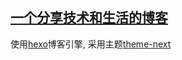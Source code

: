 ## [一个分享技术和生活的博客](http://crazygit.wiseturtles.com/)


使用[hexo](https://hexo.io/)博客引擎, 采用主题[theme-next](https://github.com/crazygit/hexo-theme-next)

